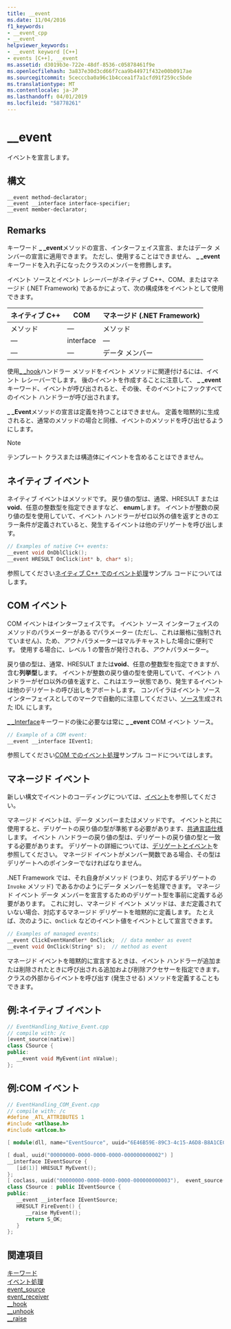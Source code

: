 ```yaml
---
title: __event
ms.date: 11/04/2016
f1_keywords:
- __event_cpp
- __event
helpviewer_keywords:
- __event keyword [C++]
- events [C++], __event
ms.assetid: d3019b3e-722e-48df-8536-c05878461f9e
ms.openlocfilehash: 3a837e30d3cd66f7caa9b44971f432e00b0917ae
ms.sourcegitcommit: 5cecccba0a96c1b4ccea1f7a1cfd91f259cc5bde
ms.translationtype: MT
ms.contentlocale: ja-JP
ms.lasthandoff: 04/01/2019
ms.locfileid: "58778261"
---
```

# <a name="event"></a>__event

イベントを宣言します。

## <a name="syntax"></a>構文

```
__event method-declarator;
__event __interface interface-specifier;
__event member-declarator;
```

## <a name="remarks"></a>Remarks

キーワード **_ _event**メソッドの宣言、インターフェイス宣言、またはデータ メンバーの宣言に適用できます。 ただし、使用することはできません、 **_ _event**キーワードを入れ子になったクラスのメンバーを修飾します。

イベント ソースとイベント レシーバーがネイティブ C++、COM、またはマネージド (.NET Framework) であるかによって、次の構成体をイベントとして使用できます。

|ネイティブ C++|COM|マネージド (.NET Framework)|
|------------------|---------|--------------------------------|
|メソッド|—|メソッド|
|—|interface|—|
|—|—|データ メンバー|

使用[_ _hook](../cpp/hook.md)ハンドラー メソッドをイベント メソッドに関連付けるには、イベント レシーバーでします。 後のイベントを作成することに注意して、 **_ _event**キーワード、イベントが呼び出されると、その後、そのイベントにフックすべてのイベント ハンドラーが呼び出されます。

**_ _Event**メソッドの宣言は定義を持つことはできません。 定義を暗黙的に生成されると、通常のメソッドの場合と同様、イベントのメソッドを呼び出せるようにします。

> [!NOTE]
>  テンプレート クラスまたは構造体にイベントを含めることはできません。

## <a name="native-events"></a>ネイティブ イベント

ネイティブ イベントはメソッドです。 戻り値の型は、通常、HRESULT または**void**、任意の整数型を指定できますなど、 **enum**します。 イベントが整数の戻り値の型を使用していて、イベント ハンドラーがゼロ以外の値を返すときのエラー条件が定義されていると、発生するイベントは他のデリゲートを呼び出します。

```cpp
// Examples of native C++ events:
__event void OnDblClick();
__event HRESULT OnClick(int* b, char* s);
```

参照してください[ネイティブ C++ でのイベント処理](../cpp/event-handling-in-native-cpp.md)サンプル コードについてはします。

## <a name="com-events"></a>COM イベント

COM イベントはインターフェイスです。 イベント ソース インターフェイスのメソッドのパラメーターがある*で*パラメーター (ただし、これは厳格に強制されていません)、ため、*アウト*パラメーターはマルチキャストした場合に便利です。 使用する場合に、レベル 1 の警告が発行される、*アウト*パラメーター。

戻り値の型は、通常、HRESULT または**void**、任意の整数型を指定できますが、含む**列挙型**します。 イベントが整数の戻り値の型を使用していて、イベント ハンドラーがゼロ以外の値を返すと、これはエラー状態であり、発生するイベントは他のデリゲートの呼び出しをアボートします。 コンパイラはイベント ソース インターフェイスとしてのマークで自動的に注意してください、[ソース](../windows/attributes/source-cpp.md)生成された IDL にします。

[_ _Interface](../cpp/interface.md)キーワードの後に必要なは常に **_ _event** COM イベント ソース。

```cpp
// Example of a COM event:
__event __interface IEvent1;
```

参照してください[COM でのイベント処理](../cpp/event-handling-in-com.md)サンプル コードについてはします。

## <a name="managed-events"></a>マネージド イベント

新しい構文でイベントのコーディングについては、[イベント](../extensions/event-cpp-component-extensions.md)を参照してください。

マネージド イベントは、データ メンバーまたはメソッドです。 イベントと共に使用すると、デリゲートの戻り値の型が準拠する必要があります、[共通言語仕様](/dotnet/standard/language-independence-and-language-independent-components)します。 イベント ハンドラーの戻り値の型は、デリゲートの戻り値の型と一致する必要があります。 デリゲートの詳細については、[デリゲートとイベント](../dotnet/delegates-and-events.md)を参照してください。 マネージド イベントがメンバー関数である場合、その型はデリゲートへのポインターでなければなりません。

.NET Framework では、それ自身がメソッド (つまり、対応するデリゲートの `Invoke` メソッド) であるかのようにデータ メンバーを処理できます。 マネージド イベント データ メンバーを宣言するためのデリゲート型を事前に定義する必要があります。 これに対し、マネージド イベント メソッドは、まだ定義されていない場合、対応するマネージド デリゲートを暗黙的に定義します。 たとえば、次のように、`OnClick` などのイベント値をイベントとして宣言できます。

```cpp
// Examples of managed events:
__event ClickEventHandler* OnClick;  // data member as event
__event void OnClick(String* s);  // method as event
```

マネージド イベントを暗黙的に宣言するときは、イベント ハンドラーが追加または削除されたときに呼び出される追加および削除アクセサーを指定できます。 クラスの外部からイベントを呼び出す (発生させる) メソッドを定義することもできます。

## <a name="example-native-events"></a>例:ネイティブ イベント

```cpp
// EventHandling_Native_Event.cpp
// compile with: /c
[event_source(native)]
class CSource {
public:
   __event void MyEvent(int nValue);
};
```

## <a name="example-com-events"></a>例:COM イベント

```cpp
// EventHandling_COM_Event.cpp
// compile with: /c
#define _ATL_ATTRIBUTES 1
#include <atlbase.h>
#include <atlcom.h>

[ module(dll, name="EventSource", uuid="6E46B59E-89C3-4c15-A6D8-B8A1CEC98830") ];

[ dual, uuid("00000000-0000-0000-0000-000000000002") ]
__interface IEventSource {
   [id(1)] HRESULT MyEvent();
};
[ coclass, uuid("00000000-0000-0000-0000-000000000003"),  event_source(com) ]
class CSource : public IEventSource {
public:
   __event __interface IEventSource;
   HRESULT FireEvent() {
      __raise MyEvent();
      return S_OK;
   }
};
```

## <a name="see-also"></a>関連項目

[キーワード](../cpp/keywords-cpp.md)<br/>
[イベント処理](../cpp/event-handling.md)<br/>
[event_source](../windows/attributes/event-source.md)<br/>
[event_receiver](../windows/attributes/event-receiver.md)<br/>
[__hook](../cpp/hook.md)<br/>
[__unhook](../cpp/unhook.md)<br/>
[__raise](../cpp/raise.md)